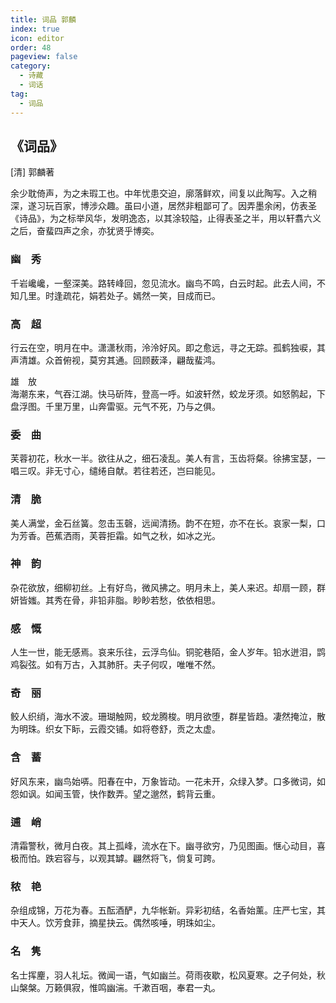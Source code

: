 ```yaml
---
title: 词品 郭麟
index: true
icon: editor
order: 48
pageview: false
category:
  - 诗藏
  - 词话
tag:
  - 词品
---
```


## 《词品》  
  
[清] 郭麟著  
  
余少耽倚声，为之未瑕工也。中年忧患交迫，廓落鲜欢，间复以此陶写。入之稍深，遂习玩百家，博涉众趣。虽曰小道，居然非粗鄙可了。因弄墨余闲，仿表圣《诗品》，为之标举风华，发明逸态，以其涂较隘，止得表圣之半，用以轩翥六义之后，奋蜚四声之余，亦犹贤乎博奕。  
  
### 幽　秀  

千岩巉巉，一壑深美。路转峰回，忽见流水。幽鸟不鸣，白云时起。此去人间，不知几里。时逢疏花，娟若处子。嫣然一笑，目成而已。  
  
### 高　超  

行云在空，明月在中。潇潇秋雨，泠泠好风。即之愈远，寻之无踪。孤鹤独唳，其声清雄。众首俯视，莫穷其通。回顾薮泽，翩哉蜚鸿。  
  
雄　放  
海潮东来，气吞江湖。快马斫阵，登高一呼。如波轩然，蛟龙牙须。如怒鹘起，下盘浮图。千里万里，山奔雷驱。元气不死，乃与之俱。  
  
### 委　曲  

芙蓉初花，秋水一半。欲往从之，细石凌乱。美人有言，玉齿将粲。徐拂宝瑟，一唱三叹。非无寸心，缱绻自献。若往若还，岂曰能见。  
  
### 清　脆  

美人满堂，金石丝簧。忽击玉磬，远闻清扬。韵不在短，亦不在长。哀家一梨，口为芳香。芭蕉洒雨，芙蓉拒霜。如气之秋，如冰之光。  
  
### 神　韵  

杂花欲放，细柳初丝。上有好鸟，微风拂之。明月未上，美人来迟。却扇一顾，群妍皆媸。其秀在骨，非铅非脂。眇眇若愁，依依相思。  
  
### 感　慨  

人生一世，能无感焉。哀来乐往，云浮鸟仙。铜驼巷陌，金人岁年。铅水迸泪，鹍鸡裂弦。如有万古，入其肺肝。夫子何叹，唯唯不然。  
  
### 奇　丽  

鲛人织绡，海水不波。珊瑚触网，蛟龙腾梭。明月欲堕，群星皆趋。凄然掩泣，散为明珠。织女下眎，云霞交铺。如将卷舒，贡之太虚。  
  
### 含　蓄  

好风东来，幽鸟始哢。阳春在中，万象皆动。一花未开，众绿入梦。口多微词，如怨如讽。如闻玉管，快作数弄。望之邈然，鹤背云重。  
  
### 逋　峭  

清霜警秋，微月白夜。其上孤峰，流水在下。幽寻欲穷，乃见图画。惬心动目，喜极而怕。跌宕容与，以观其罅。翩然将飞，倘复可跨。  
  
### 秾　艳  

杂组成锦，万花为春。五酝酒酽，九华帐新。异彩初结，名香始薰。庄严七宝，其中天人。饮芳食菲，摘星抉云。偶然咳唾，明珠如尘。  
  
### 名　隽  

名士挥麈，羽人礼坛。微闻一语，气如幽兰。荷雨夜歇，松风夏寒。之子何处，秋山槃槃。万籁俱寂，惟鸣幽湍。千漱百咽，奉君一丸。  
